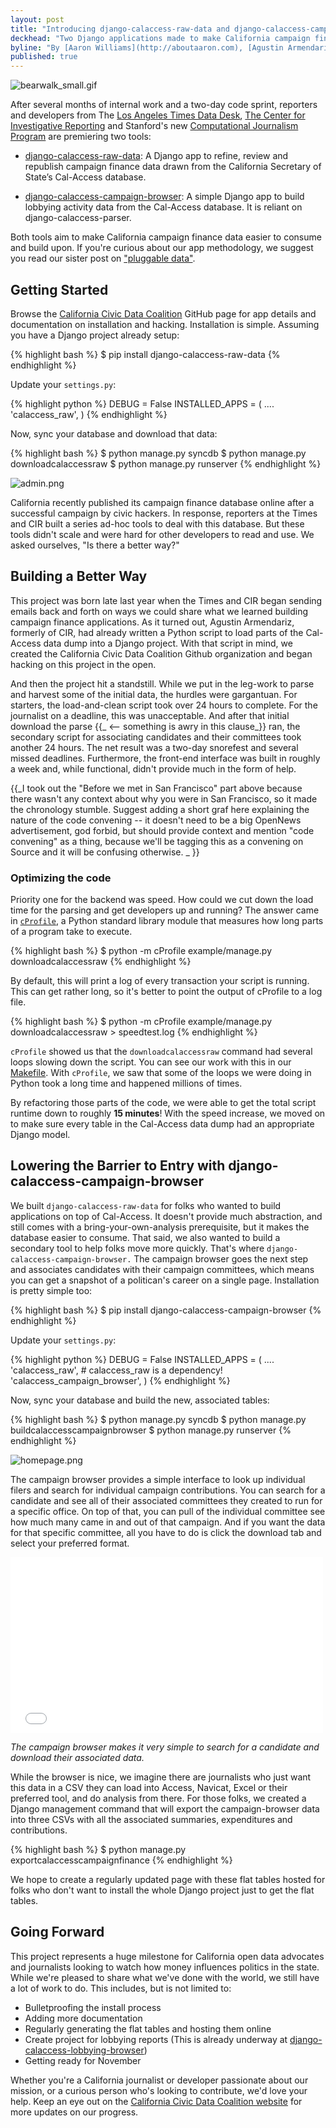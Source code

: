 ```yaml
---
layout: post
title: "Introducing django-calaccess-raw-data and django-calaccess-campaign-browser "
deckhead: "Two Django applications made to make California campaign finance easier"
byline: "By [Aaron Williams](http://aboutaaron.com), [Agustin Armendariz](http://www.twitter.com/agustin_NYT) and [Ben Welsh](http://palewi.re/who-is-ben-welsh/)"
published: true
---
```


![bearwalk_small.gif](/img/bearwalk_small.gif)

After several months of internal work and a two-day code sprint, reporters and developers from The [Los Angeles Times Data Desk](http://www.latimes.com/local/datadesk/), [The Center for Investigative Reporting](http://cironline.org/) and Stanford's new [Computational Journalism Program](http://towcenter.org/blog/data-journalist-profile-cheryl-phillips-stanford-data-journalism/) are premiering two tools:

- [django-calaccess-raw-data](http://django-calaccess-campaign-browser.californiacivicdata.org/en/latest/): A Django app to refine, review and republish campaign finance data drawn from the California Secretary of State’s Cal-Access database.

- [django-calaccess-campaign-browser](https://github.com/california-civic-data-coalition/django-calaccess-lobbying-browser): A simple Django app to build lobbying activity data from the Cal-Access database. It is reliant on django-calaccess-parser.

Both tools aim to make California campaign finance data easier to consume and build upon. If you're curious about our app methodology, we suggest you read our sister post on ["pluggable data"](http://www.californiacivicdata.org/2015/01/01/pluggable-data/).

## Getting Started

Browse the [California Civic Data Coalition](https://github.com/california-civic-data-coalition/) GitHub page for app details and documentation on installation and hacking. Installation is simple. Assuming you have a Django project already setup:

{% highlight bash %}
$ pip install django-calaccess-raw-data
{% endhighlight %}

Update your `settings.py`:

{% highlight python %}
DEBUG = False
INSTALLED_APPS = (
	....
    'calaccess_raw',
)
{% endhighlight %}

Now, sync your database and download that data:

{% highlight bash %}
$ python manage.py syncdb
$ python manage.py downloadcalaccessraw
$ python manage.py runserver
{% endhighlight %}

![admin.png](/img/admin.png)

California recently published its campaign finance database online after a successful campaign by civic hackers. In response, reporters at the Times and CIR built a series ad-hoc tools to deal with this database. But these tools didn't scale and were hard for other developers to read and use. We asked ourselves, "Is there a better way?" 

## Building a Better Way

This project was born late last year when the Times and CIR began sending emails back and forth on ways we could share what we learned building campaign finance applications. As it turned out, Agustin Armendariz, formerly of CIR, had already written a Python script to load parts of the Cal-Access data dump into a Django project. With that script in mind, we created the California Civic Data Coalition Github organization and began hacking on this project in the open. 

And then the project hit a standstill. While we put in the leg-work to parse and harvest some of the initial data, the hurdles were gargantuan. For starters, the load-and-clean script took over 24 hours to complete. For the journalist on a deadline, this was unacceptable. And after that initial download the parse {{_ <-- something is awry in this clause_}} ran, the secondary script for associating candidates and their committees took another 24 hours. The net result was a two-day snorefest and several missed deadlines. Furthermore, the front-end interface was built in roughly a week and, while functional, didn't provide much in the form of help.

{{_I took out the "Before we met in San Francisco" part above because there wasn't any context about why you were in San Francisco, so it made the chronology stumble. Suggest adding a short graf here explaining the nature of the code convening -- it doesn't need to be a big OpenNews advertisement, god forbid, but should provide context and mention "code convening" as a thing, because we'll be tagging this as a convening on Source and it will be confusing otherwise. _ }}

### Optimizing the code

Priority one for the backend was speed. How could we cut down the load time for the parsing and get developers up and running? The answer came in [`cProfile`](https://docs.python.org/2/library/profile.html), a Python standard library module that measures how long parts of a program take to execute.

{% highlight bash %}
$ python -m cProfile example/manage.py downloadcalaccessraw
{% endhighlight %}

By default, this will print a log of every transaction your script is running. This can get rather long, so it's better to point the output of cProfile to a log file.

{% highlight bash %}
$ python -m cProfile example/manage.py downloadcalaccessraw > speedtest.log
{% endhighlight %}

`cProfile` showed us that the `downloadcalaccessraw` command had several loops slowing down the script. You can see our work with this in our [Makefile](https://github.com/california-civic-data-coalition/django-calaccess-raw-data/commit/a59e0276100cd5d854225ba9de41715fa1b66b68?diff=unified#diff-b67911656ef5d18c4ae36cb6741b7965R12). With `cProfile`, we saw that some of the loops we were doing in Python took a long time and happened millions of times. 

By refactoring those parts of the code, we were able to get the total script runtime down to roughly __15 minutes__! With the speed increase, we moved on to make sure every table in the Cal-Access data dump had an appropriate Django model.

## Lowering the Barrier to Entry with django-calaccess-campaign-browser

We built `django-calaccess-raw-data` for folks who wanted to build applications on top of Cal-Access. It doesn't provide much abstraction, and still comes with a bring-your-own-analysis prerequisite, but it makes the database easier to consume. That said, we also wanted to build a secondary tool to help folks move more quickly. That's where `django-calaccess-campaign-browser.` The campaign browser goes the next step and associates candidates with their campaign committees, which means you can get a snapshot of a politican's career on a single page. Installation is pretty simple too:

{% highlight bash %}
$ pip install django-calaccess-campaign-browser
{% endhighlight %}

Update your `settings.py`:

{% highlight python %}
DEBUG = False
INSTALLED_APPS = (
    ....
    'calaccess_raw', # calaccess_raw is a dependency!
    'calaccess_campaign_browser',
)
{% endhighlight %}

Now, sync your database and build the new, associated tables:

{% highlight bash %}
$ python manage.py syncdb
$ python manage.py buildcalaccesscampaignbrowser
$ python manage.py runserver
{% endhighlight %}

![homepage.png](/img/homepage.png)

The campaign browser provides a simple interface to look up individual filers and search for individual campaign contributions. You can search for a candidate and see all of their associated committees they created to run for a specific office. On top of that, you can pull of the individual committee see how much many came in and out of that campaign. And if you want the data for that specific committee, all you have to do is click the download tab and select your preferred format.

<iframe src="//giphy.com/embed/5xtDarslFDhL7MZTE4g" width="500" height="281" frameBorder="0" webkitAllowFullScreen mozallowfullscreen allowFullScreen></iframe>

_The campaign browser makes it very simple to search for a candidate and download their associated data._

While the browser is nice, we imagine there are journalists who just want this data in a CSV they can load into Access, Navicat, Excel or their preferred tool, and do analysis from there. For those folks, we created a Django management command that will export the campaign-browser data into three CSVs with all the associated summaries, expenditures and contributions.

{% highlight bash %}
$ python manage.py exportcalaccesscampaignfinance
{% endhighlight %}

We hope to create a regularly updated page with these flat tables hosted for folks who don't want to install the whole Django project just to get the flat tables. 

## Going Forward

This project represents a huge milestone for California open data advocates and journalists looking to watch how money influences politics in the state. While we're pleased to share what we've done with the world, we still have a lot of work to do. This includes, but is not limited to:

- Bulletproofing the install process
- Adding more documentation
- Regularly generating the flat tables and hosting them online
- Create project for lobbying reports (This is already underway at [django-calaccess-lobbying-browser](https://github.com/california-civic-data-coalition/django-calaccess-lobbying-browser))
- Getting ready for November

Whether you're a California journalist or developer passionate about our mission, or a curious person who's looking to contribute, we'd love your help. Keep an eye out on the [California Civic Data Coalition website](http://www.californiacivicdata.org/) for more updates on our progress.
